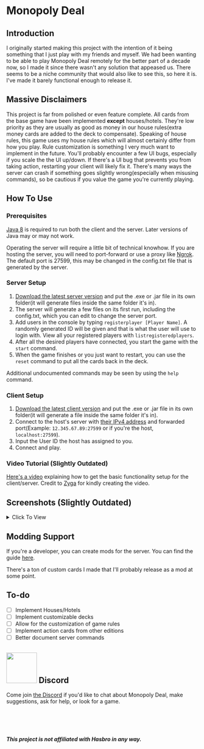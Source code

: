 # Monopoly Deal

## Introduction

I originally started making this project with the intention of it being something that I just play with my friends and myself. We had been wanting to be able to play Monopoly Deal remotely for the better part of a decade now, so I made it since there wasn't any solution that appeased us. There seems to be a niche community that would also like to see this, so here it is. I've made it barely functional enough to release it.

## Massive Disclaimers

This project is far from polished or even feature complete. All cards from the base game have been implemented **except** houses/hotels. They're low priority as they are usually as good as money in our house rules(extra money cards are added to the deck to compensate). Speaking of house rules, this game uses my house rules which will almost certainly differ from how you play. Rule customization is something I very much want to implement in the future. You'll probably encounter a few UI bugs, especially if you scale the the UI up/down. If there's a UI bug that prevents you from taking action, restarting your client will likely fix it. There's many ways the server can crash if something goes slightly wrong(especially when misusing commands), so be cautious if you value the game you're currently playing.

## How To Use

### Prerequisites

[Java 8](https://java.com/en/download/) is required to run both the client and the server. Later versions of Java may or may not work.

Operating the server will require a little bit of technical knowhow. If you are hosting the server, you will need to port-forward or use a proxy like [Ngrok](https://ngrok.com/). The default port is 27599, this may be changed in the config.txt file that is generated by the server.

### Server Setup

1. [Download the latest server version](https://github.com/OldManAlpha/Monopoly-Deal/releases) and put the .exe or .jar file in its own folder(it will generate files inside the same folder it's in).
2. The server will generate a few files on its first run, including the config.txt, which you can edit to change the server port.
3. Add users in the console by typing `registerplayer [Player Name]`. A randomly generated ID will be given and that is what the user will use to login with. View all your registered players with `listregisteredplayers`.
4. After all the desired players have connected, you start the game with the `start` command.
5. When the game finishes or you just want to restart, you can use the `reset` command to put all the cards back in the deck.

Additional undocumented commands may be seen by using the `help` command.

### Client Setup

1. [Download the latest client version](https://github.com/OldManAlpha/Monopoly-Deal/releases) and put the .exe or .jar file in its own folder(it will generate a file inside the same folder it's in).
2. Connect to the host's server with [their IPv4 address](https://whatismyipaddress.com/) and forwarded port(Example: `12.345.67.89:27599` or if you're the host, `localhost:27599`).
3. Input the User ID the host has assigned to you.
4. Connect and play.

### Video Tutorial (Slightly Outdated)

[Here's a video](https://www.youtube.com/watch?v=GaBYbJwyJLY) explaining how to get the basic functionality setup for the client/server. Credit to [Zyga](https://www.youtube.com/channel/UCYMOaG7Eqq1jr1-i8m48fMw) for kindly creating the video.

## Screenshots (Slightly Outdated)

<details>
  <summary>Click To View</summary>
  <img src="https://i.imgur.com/LOzbxPM.png">
  <img src="https://i.imgur.com/riEtxI9.png">
  <img src="https://i.imgur.com/55eDAzy.png">
  <img src="https://i.imgur.com/PReVrNn.png">
  <img src="https://i.imgur.com/xuIQRYO.png">
  <img src="https://i.imgur.com/tH9nKLW.png">
</details>

## Modding Support

If you're a developer, you can create mods for the server. You can find the guide [here](https://github.com/OldManAlpha/Monopoly-Deal/wiki/Modding-Guide).

There's a ton of custom cards I made that I'll probably release as a mod at some point.

## To-do

- [ ] Implement Houses/Hotels
- [ ] Implement customizable decks
- [ ] Allow for the customization of game rules
- [ ] Implement action cards from other editions
- [ ] Better document server commands

## <img src="https://discord.com/assets/2c21aeda16de354ba5334551a883b481.png" width="80" height="80"> Discord

Come join [the Discord](https://discord.gg/9dKvSguVM4) if you'd like to chat about Monopoly Deal, make suggestions, ask for help, or look for a game.

<br><br><br><br>***This project is not affiliated with Hasbro in any way.***
